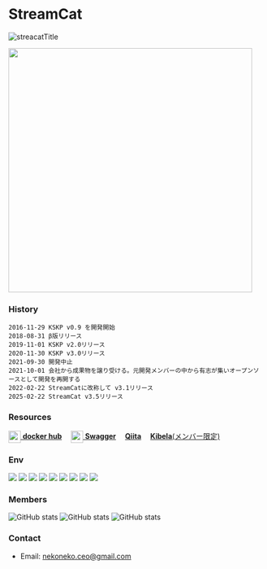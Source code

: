 # StreamCat
![streacatTitle](https://github.com/user-attachments/assets/48d74728-42a5-468a-b516-fd8d194e91e9)

<img src="https://github.com/user-attachments/assets/48d74728-42a5-468a-b516-fd8d194e91e9" width="480">

### History
```
2016-11-29 KSKP v0.9 を開発開始
2018-08-31 β版リリース
2019-11-01 KSKP v2.0リリース
2020-11-30 KSKP v3.0リリース
2021-09-30 開発中止
2021-10-01 会社から成果物を譲り受ける。元開発メンバーの中から有志が集いオープンソースとして開発を再開する
2022-02-22 StreamCatに改称して v3.1リリース
2025-02-22 StreamCat v3.5リリース
```

### Resources
[<img valign=middle width=24 height=24 src="https://unpkg.com/simple-icons@v14/icons/docker.svg"/> **docker hub**](https://hub.docker.com/repositories/sabanyan)　
[<img valign=middle width=24 height=24 src="https://unpkg.com/simple-icons@v14/icons/swagger.svg"/> **Swagger**](https://app.swaggerhub.com/apis/sabanyansoft/StreamCat/v0.0.0#/)　
[**Qiita**](https://qiita.com/hiro80)　
[**Kibela**(メンバー限定)](https://sabanyan.kibe.la/)


### Env
  <img src="https://img.shields.io/badge/-Docker-EEE.svg?logo=docker&style=flat">
  <img src="https://img.shields.io/badge/-Visual%20Studio%20Code-007ACC.svg?logo=visual-studio-code&style=flat">

  <img src="https://img.shields.io/badge/-Python-F9DC3E.svg?logo=python&style=flat">
  <img src="https://img.shields.io/badge/-FastAPI-009688.svg?logo=fastapi&style=flat">
  <img src="https://img.shields.io/badge/-SQLAlchemy-D71F00.svg?logo=sqlalchemy&style=flat">
  <img src="https://img.shields.io/badge/-PostgreSQL-336791.svg?logo=postgresql&style=flat">
  <img src="https://img.shields.io/badge/-nysol_python-7E4980.svg?&style=flat">

  <img src="https://img.shields.io/badge/-TypeScript-007ACC.svg?logo=typescript&style=flat">
  <img src="https://img.shields.io/badge/-React-555.svg?logo=react&style=flat">


### Members
  ![GitHub stats](https://github-readme-stats.vercel.app/api?username=hiroshi80&show_icons=true&theme=default)
  ![GitHub stats](https://github-readme-stats.vercel.app/api?username=Kentaro-Yamada&show_icons=true&theme=default)
  ![GitHub stats](https://github-readme-stats.vercel.app/api?username=RyoTani0210&show_icons=true&theme=default)

### Contact
- Email: [nekoneko.ceo@gmail.com](mailto:nekoneko.ceo@gmail.com)
